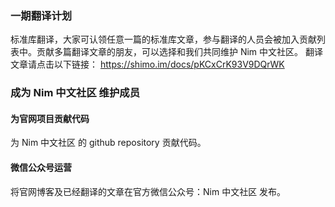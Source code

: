 ### 一期翻译计划

标准库翻译，大家可认领任意一篇的标准库文章，参与翻译的人员会被加入贡献列表中。贡献多篇翻译文章的朋友，可以选择和我们共同维护 Nim 中文社区。
翻译文章请点击以下链接：
https://shimo.im/docs/pKCxCrK93V9DQrWK

### 成为 Nim 中文社区 维护成员

#### 为官网项目贡献代码

为 Nim 中文社区 的 github repository 贡献代码。

#### 微信公众号运营

将官网博客及已经翻译的文章在官方微信公众号：Nim 中文社区 发布。